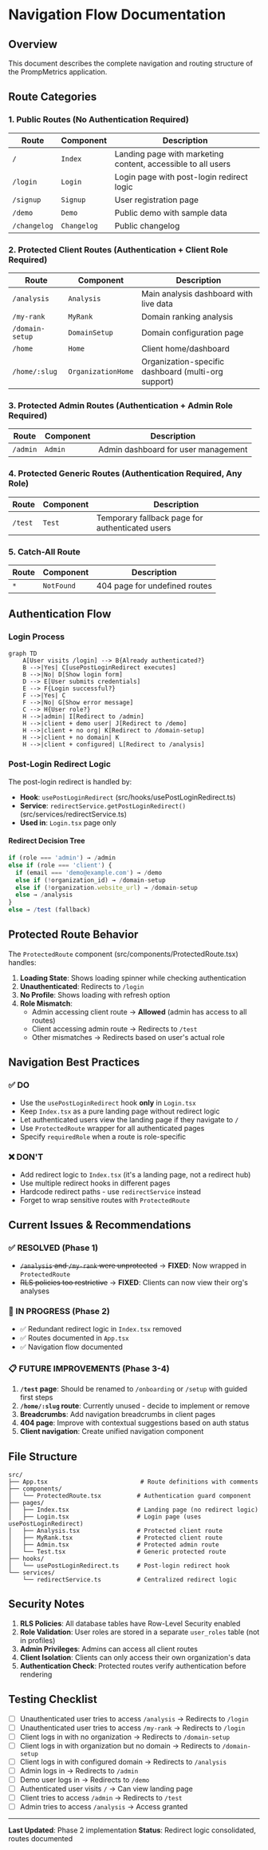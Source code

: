 # Navigation Flow Documentation

## Overview

This document describes the complete navigation and routing structure of the PrompMetrics application.

## Route Categories

### 1. Public Routes (No Authentication Required)

| Route | Component | Description |
|-------|-----------|-------------|
| `/` | `Index` | Landing page with marketing content, accessible to all users |
| `/login` | `Login` | Login page with post-login redirect logic |
| `/signup` | `Signup` | User registration page |
| `/demo` | `Demo` | Public demo with sample data |
| `/changelog` | `Changelog` | Public changelog |

### 2. Protected Client Routes (Authentication + Client Role Required)

| Route | Component | Description |
|-------|-----------|-------------|
| `/analysis` | `Analysis` | Main analysis dashboard with live data |
| `/my-rank` | `MyRank` | Domain ranking analysis |
| `/domain-setup` | `DomainSetup` | Domain configuration page |
| `/home` | `Home` | Client home/dashboard |
| `/home/:slug` | `OrganizationHome` | Organization-specific dashboard (multi-org support) |

### 3. Protected Admin Routes (Authentication + Admin Role Required)

| Route | Component | Description |
|-------|-----------|-------------|
| `/admin` | `Admin` | Admin dashboard for user management |

### 4. Protected Generic Routes (Authentication Required, Any Role)

| Route | Component | Description |
|-------|-----------|-------------|
| `/test` | `Test` | Temporary fallback page for authenticated users |

### 5. Catch-All Route

| Route | Component | Description |
|-------|-----------|-------------|
| `*` | `NotFound` | 404 page for undefined routes |

## Authentication Flow

### Login Process

```mermaid
graph TD
    A[User visits /login] --> B{Already authenticated?}
    B -->|Yes| C[usePostLoginRedirect executes]
    B -->|No| D[Show login form]
    D --> E[User submits credentials]
    E --> F{Login successful?}
    F -->|Yes| C
    F -->|No| G[Show error message]
    C --> H{User role?}
    H -->|admin| I[Redirect to /admin]
    H -->|client + demo user| J[Redirect to /demo]
    H -->|client + no org| K[Redirect to /domain-setup]
    H -->|client + no domain| K
    H -->|client + configured| L[Redirect to /analysis]
```

### Post-Login Redirect Logic

The post-login redirect is handled by:
- **Hook**: `usePostLoginRedirect` (src/hooks/usePostLoginRedirect.ts)
- **Service**: `redirectService.getPostLoginRedirect()` (src/services/redirectService.ts)
- **Used in**: `Login.tsx` page only

#### Redirect Decision Tree

```typescript
if (role === 'admin') → /admin
else if (role === 'client') {
  if (email === 'demo@example.com') → /demo
  else if (!organization_id) → /domain-setup
  else if (!organization.website_url) → /domain-setup
  else → /analysis
}
else → /test (fallback)
```

## Protected Route Behavior

The `ProtectedRoute` component (src/components/ProtectedRoute.tsx) handles:

1. **Loading State**: Shows loading spinner while checking authentication
2. **Unauthenticated**: Redirects to `/login`
3. **No Profile**: Shows loading with refresh option
4. **Role Mismatch**:
   - Admin accessing client route → **Allowed** (admin has access to all routes)
   - Client accessing admin route → Redirects to `/test`
   - Other mismatches → Redirects based on user's actual role

## Navigation Best Practices

### ✅ DO

- Use the `usePostLoginRedirect` hook **only** in `Login.tsx`
- Keep `Index.tsx` as a pure landing page without redirect logic
- Let authenticated users view the landing page if they navigate to `/`
- Use `ProtectedRoute` wrapper for all authenticated pages
- Specify `requiredRole` when a route is role-specific

### ❌ DON'T

- Add redirect logic to `Index.tsx` (it's a landing page, not a redirect hub)
- Use multiple redirect hooks in different pages
- Hardcode redirect paths - use `redirectService` instead
- Forget to wrap sensitive routes with `ProtectedRoute`

## Current Issues & Recommendations

### ✅ RESOLVED (Phase 1)
- ~~`/analysis` and `/my-rank` were unprotected~~ → **FIXED**: Now wrapped in `ProtectedRoute`
- ~~RLS policies too restrictive~~ → **FIXED**: Clients can now view their org's analyses

### 🔄 IN PROGRESS (Phase 2)
- ✅ Redundant redirect logic in `Index.tsx` removed
- ✅ Routes documented in `App.tsx`
- ✅ Navigation flow documented

### 📋 FUTURE IMPROVEMENTS (Phase 3-4)

1. **`/test` page**: Should be renamed to `/onboarding` or `/setup` with guided first steps
2. **`/home/:slug` route**: Currently unused - decide to implement or remove
3. **Breadcrumbs**: Add navigation breadcrumbs in client pages
4. **404 page**: Improve with contextual suggestions based on auth status
5. **Client navigation**: Create unified navigation component

## File Structure

```
src/
├── App.tsx                          # Route definitions with comments
├── components/
│   └── ProtectedRoute.tsx          # Authentication guard component
├── pages/
│   ├── Index.tsx                   # Landing page (no redirect logic)
│   ├── Login.tsx                   # Login page (uses usePostLoginRedirect)
│   ├── Analysis.tsx                # Protected client route
│   ├── MyRank.tsx                  # Protected client route
│   ├── Admin.tsx                   # Protected admin route
│   └── Test.tsx                    # Generic protected route
├── hooks/
│   └── usePostLoginRedirect.ts     # Post-login redirect hook
└── services/
    └── redirectService.ts          # Centralized redirect logic
```

## Security Notes

1. **RLS Policies**: All database tables have Row-Level Security enabled
2. **Role Validation**: User roles are stored in a separate `user_roles` table (not in profiles)
3. **Admin Privileges**: Admins can access all client routes
4. **Client Isolation**: Clients can only access their own organization's data
5. **Authentication Check**: Protected routes verify authentication before rendering

## Testing Checklist

- [ ] Unauthenticated user tries to access `/analysis` → Redirects to `/login`
- [ ] Unauthenticated user tries to access `/my-rank` → Redirects to `/login`
- [ ] Client logs in with no organization → Redirects to `/domain-setup`
- [ ] Client logs in with organization but no domain → Redirects to `/domain-setup`
- [ ] Client logs in with configured domain → Redirects to `/analysis`
- [ ] Admin logs in → Redirects to `/admin`
- [ ] Demo user logs in → Redirects to `/demo`
- [ ] Authenticated user visits `/` → Can view landing page
- [ ] Client tries to access `/admin` → Redirects to `/test`
- [ ] Admin tries to access `/analysis` → Access granted

---

**Last Updated**: Phase 2 implementation
**Status**: Redirect logic consolidated, routes documented

